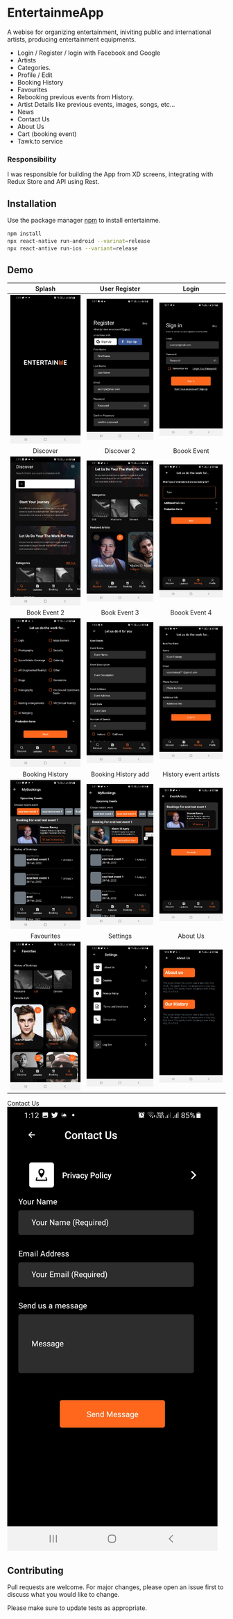 # EntertainmeApp

A webise for organizing entertainment, iniviting public and international artists, producing entertainment equipments.
  - Login / Register / login with Facebook and Google
  - Artists
  - Categories.
  - Profile / Edit
  - Booking History
  - Favourites
  - Rebooking previous events from History.
  - Artist Details like previous events, images, songs, etc...
  - News
  - Contact Us
  - About Us
  - Cart (booking event)
  - Tawk.to service


### Responsibility
I was responsible for building the App from XD screens, integrating with Redux Store and API using Rest.
## Installation

Use the package manager [npm](https://www.npmjs.com/) to install entertainme.

```bash
npm install
npx react-native run-android --varinat=release
npx react-antive run-ios --variant=release
```

## Demo

Splash             |       User Register             |        Login
:-------------------------:|:-------------------------:|:-------------------------:
![](https://github.com/elzalouy/EntertainmeApp/blob/master/Pics/Screenshot_20220317-131106_Entertainme.jpg)  |  ![](https://github.com/elzalouy/EntertainmeApp/blob/master/Pics/Screenshot_20220317-131706_Entertainme.jpg) | ![](https://github.com/elzalouy/EntertainmeApp/blob/master/Pics/Screenshot_20220317-131703_Entertainme.jpg)
Discover             |       Discover 2             |        Boook Event
![](https://github.com/elzalouy/EntertainmeApp/blob/master/Pics/Screenshot_20220317-131109_Entertainme.jpg)  |  ![](https://github.com/elzalouy/EntertainmeApp/blob/master/Pics/Screenshot_20220317-131112_Entertainme.jpg) | ![](https://github.com/elzalouy/EntertainmeApp/blob/master/Pics/Screenshot_20220317-131121_Entertainme.jpg)
Book Event 2             |       Book Event 3             |        Boook Event 4
![](https://github.com/elzalouy/EntertainmeApp/blob/master/Pics/Screenshot_20220317-131125_Entertainme.jpg)  |  ![](https://github.com/elzalouy/EntertainmeApp/blob/master/Pics/Screenshot_20220317-131441_Entertainme.jpg) | ![](https://github.com/elzalouy/EntertainmeApp/blob/master/Pics/Screenshot_20220317-131517_Entertainme.jpg)
Booking History             |        Booking History add            |        History event artists
![](https://github.com/elzalouy/EntertainmeApp/blob/master/Pics/Screenshot_20220317-131148_Entertainme.jpg)  |  ![](https://github.com/elzalouy/EntertainmeApp/blob/master/Pics/Screenshot_20220317-131153_Entertainme.jpg) | ![](https://github.com/elzalouy/EntertainmeApp/blob/master/Pics/Screenshot_20220317-131156_Entertainme.jpg)
Favourites             |        Settings            |        About Us
![](https://github.com/elzalouy/EntertainmeApp/blob/master/Pics/Screenshot_20220317-131138_Entertainme.jpg)  |  ![](https://github.com/elzalouy/EntertainmeApp/blob/master/Pics/Screenshot_20220317-131206_Entertainme.jpg) | ![](https://github.com/elzalouy/EntertainmeApp/blob/master/Pics/Screenshot_20220317-131217_Entertainme.jpg)
Contact Us
![](https://github.com/elzalouy/EntertainmeApp/blob/master/Pics/Screenshot_20220317-131222_Entertainme.jpg) 

## Contributing
Pull requests are welcome. For major changes, please open an issue first to discuss what you would like to change.

Please make sure to update tests as appropriate.

